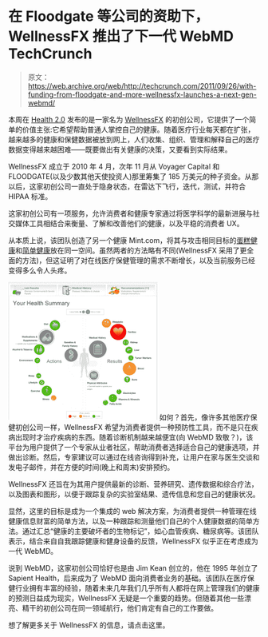 # 在 Floodgate 等公司的资助下，WellnessFX 推出了下一代 WebMD TechCrunch

> 原文：<https://web.archive.org/web/http://techcrunch.com/2011/09/26/with-funding-from-floodgate-and-more-wellnessfx-launches-a-next-gen-webmd/>

本周在 [Health 2.0](https://web.archive.org/web/20230203062746/http://www.health2con.com/) 发布的是一家名为 [WellnessFX](https://web.archive.org/web/20230203062746/http://www.wellnessfx.com/) 的初创公司，它提供了一个简单的价值主张:它希望帮助普通人掌控自己的健康。随着医疗行业每天都在扩张，越来越多的健康和保健数据被放到网上，人们收集、组织、管理和解释自己的医疗数据变得越来越困难——既要做出有关健康的决策，又要看到实际结果。

WellnessFX 成立于 2010 年 4 月，次年 11 月从 Voyager Capital 和 FLOODGATE(以及少数其他天使投资人)那里筹集了 185 万美元的种子资金。从那以后，这家初创公司一直处于隐身状态，在雷达下飞行，迭代，测试，并符合 HIPAA 标准。

这家初创公司有一项服务，允许消费者和健康专家通过将医学科学的最新进展与社交媒体工具相结合来衡量、了解和改善他们的健康，以及平稳的消费者 UX。

从本质上说，该团队创造了另一个健康 Mint.com，将其与攻击相同目标的[蛋糕健康](https://web.archive.org/web/20230203062746/https://techcrunch.com/2011/09/12/cake-health-the-mint-for-health-insurance-launches-to-the-public/)和[简单健康](https://web.archive.org/web/20230203062746/https://techcrunch.com/2011/09/20/the-mint-for-health-insurance-simplee-now-allows-you-to-pay-your-medical-bills-online/)放在同一空间。虽然两者的方法略有不同(WellnessFX 采用了更全面的方法)，但这证明了对在线医疗保健管理的需求不断增长，以及当前服务已经变得多么令人头疼。

[![](img/792bdc2412caf72b44e84d71c7bde278.png "WellnessFX Screenshot")](https://web.archive.org/web/20230203062746/https://techcrunch.com/wp-content/uploads/2011/09/wellnessfx-screenshot.png) 如何？首先，像许多其他医疗保健初创公司一样，WellnessFX 希望为消费者提供一种预防性工具，而不是只在疾病出现时才治疗疾病的东西。随着诊断机制越来越便宜(向 WebMD 致敬？)，该平台为用户提供了一个专家从业者社区，帮助消费者选择适合自己的健康选项，并做出诊断。然后，专家建议可以通过在线咨询得到补充，让用户在家与医生交谈和发电子邮件，并在方便的时间(晚上和周末)安排预约。

WellnessFX 还旨在为其用户提供最新的诊断、营养研究、遗传数据和综合疗法，以及图表和图形，以便于跟踪复杂的实验室结果、遗传信息和您自己的健康状况。

显然，这里的目标是成为一个集成的 web 解决方案，为消费者提供一种管理在线健康信息财富的简单方法，以及一种跟踪和测量他们自己的个人健康数据的简单方法。通过汇总“健康的主要破坏者的生物标记”，如心血管疾病、糖尿病等。该团队表示，结合来自自我跟踪健康和健身设备的反馈，WellnessFX 似乎正在考虑成为一代 WebMD。

说到 WebMD，这家初创公司恰好也是由 Jim Kean 创立的，他在 1995 年创立了 Sapient Health，后来成为了 WebMD 面向消费者业务的基础。该团队在医疗保健行业拥有丰富的经验，随着未来几年我们几乎所有人都将在网上管理我们的健康的预测日益成为现实，WellnessFX 无疑是一个重要的趋势。但随着其他一些漂亮、精干的初创公司在同一领域航行，他们肯定有自己的工作要做。

想了解更多关于 WellnessFX 的信息，请点击这里。